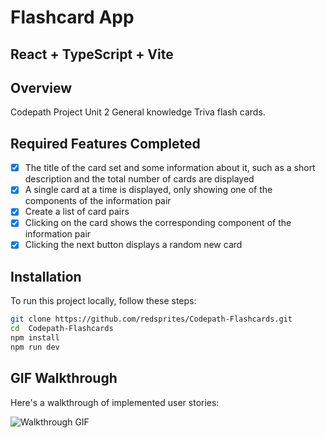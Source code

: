 # Flashcard App

## React + TypeScript + Vite

## Overview
Codepath Project Unit 2 General knowledge Triva flash cards.

## Required Features Completed
- [x] The title of the card set and some information about it, such as a short description and the total number of cards are displayed
- [x] A single card at a time is displayed, only showing one of the components of the information pair
- [x] Create a list of card pairs 
- [x] Clicking on the card shows the corresponding component of the information pair
- [x] Clicking the next button displays a random new card

## Installation

To run this project locally, follow these steps:

   ```bash
   git clone https://github.com/redsprites/Codepath-Flashcards.git
   cd  Codepath-Flashcards
   npm install
   npm run dev
   ```
## GIF Walkthrough

Here's a walkthrough of implemented user stories:

![Walkthrough GIF](https://imgur.com/vBKX8bZ.gif)
